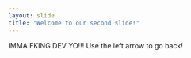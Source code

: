 ```yaml
---
layout: slide
title: "Welcome to our second slide!"
---
```

IMMA FKING DEV YO!!!
Use the left arrow to go back!
